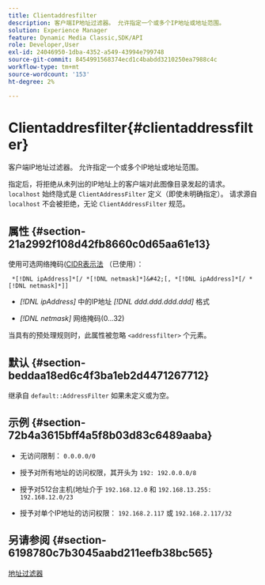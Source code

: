 ```yaml
---
title: Clientaddresfilter
description: 客户端IP地址过滤器。 允许指定一个或多个IP地址或地址范围。
solution: Experience Manager
feature: Dynamic Media Classic,SDK/API
role: Developer,User
exl-id: 24046950-1dba-4352-a549-43994e799748
source-git-commit: 8454991568374ecd1c4babdd3210250ea7988c4c
workflow-type: tm+mt
source-wordcount: '153'
ht-degree: 2%

---
```


# Clientaddresfilter{#clientaddressfilter}

客户端IP地址过滤器。 允许指定一个或多个IP地址或地址范围。

指定后，将拒绝从未列出的IP地址上的客户端对此图像目录发起的请求。 `localhost` 始终隐式是 `ClientAddressFilter` 定义（即使未明确指定）。 请求源自 `localhost` 不会被拒绝，无论 `ClientAddressFilter` 规范。

## 属性 {#section-21a2992f108d42fb8660c0d65aa61e13}

使用可选网络掩码([CIDR表示法](https://en.wikipedia.org/wiki/Classless_Inter-Domain_Routing#CIDR_notation) （已使用）：

` *[!DNL ipAddress]*[/ *[!DNL netmask]*]&#42;[, *[!DNL ipAddress]*[/ *[!DNL netmask]*]]`

* *[!DNL ipAddress]* 中的IP地址 *[!DNL ddd.ddd.ddd.ddd]* 格式

* *[!DNL netmask]* 网络掩码(0...32)

当具有的预处理规则时，此属性被忽略 `<addressfilter>` 个元素。

## 默认 {#section-beddaa18ed6c4f3ba1eb2d4471267712}

继承自 `default::AddressFilter` 如果未定义或为空。

## 示例 {#section-72b4a3615bff4a5f8b03d83c6489aaba}

* 无访问限制： `0.0.0.0/0`
* 授予对所有地址的访问权限，其开头为 `192: 192.0.0.0/8`
* 授予对512台主机(地址介于 `192.168.12.0` 和 `192.168.13.255: 192.168.12.0/23`

* 授予对单个IP地址的访问权限： `192.168.2.117` 或 `192.168.2.117/32`

## 另请参阅 {#section-6198780c7b3045aabd211eefb38bc565}

[地址过滤器](../../../../../ir-api/material-cat/image-rendering-api-ref/c-ir-material-catalog/c-ir-attributes-reference/r-ir-clientaddressfilter.md#reference-52a541cec0b0424faf263d1fb4946b5f)
